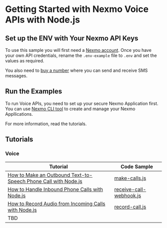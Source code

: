 # Getting Started with Nexmo Voice APIs with Node.js

## Set up the ENV with Your Nexmo API Keys

To use this sample you will first need a [Nexmo account](https://dashboard.nexmo.com/sign-up). Once you have your own API credentials, rename
the `.env-example` file to `.env` and set the values as required.

You also need to [buy a number](https://dashboard.nexmo.com/buy-numbers) where you can send and receive SMS messages.

## Run the Examples

To run Voice APIs, you need to set up your secure Nexmo Application first. You can use [Nexmo CLI tool](https://github.com/Nexmo/nexmo-cli) to create and manage your Nexmo Appllications.

For more information, read the tutorials.

## Tutorials

### Voice

| Tutorial                                 | Code Sample                              |
| ---------------------------------------- | ---------------------------------------- |
| [How to Make an Outbound Text-to-Speech Phone Call with Node.js](https://www.nexmo.com/blog/2017/01/12/make-outbound-text-speech-phone-call-node-js-dr/) | [make-calls.js](https://github.com/nexmo-community/nexmo-node-quickstart/blob/master/voice/make-call.js) |
| [How to Handle Inbound Phone Calls with Node.js](https://www.nexmo.com/blog/2017/01/26/handle-inbound-text-speech-phone-call-node-js-dr/) | [receive-call-webhook.js](https://github.com/nexmo-community/nexmo-node-quickstart/blob/master/voice/receive-call-webhook.js) |
| [How to Record Audio from Incoming Calls with Node.js](https://www.nexmo.com/blog/2017/02/06/how-to-record-audio-from-phone-call-node-js-dr/) | [record-call.js](https://github.com/nexmo-community/nexmo-node-quickstart/blob/master/voice/record-call.js) |
| TBD                                      |                                          |


